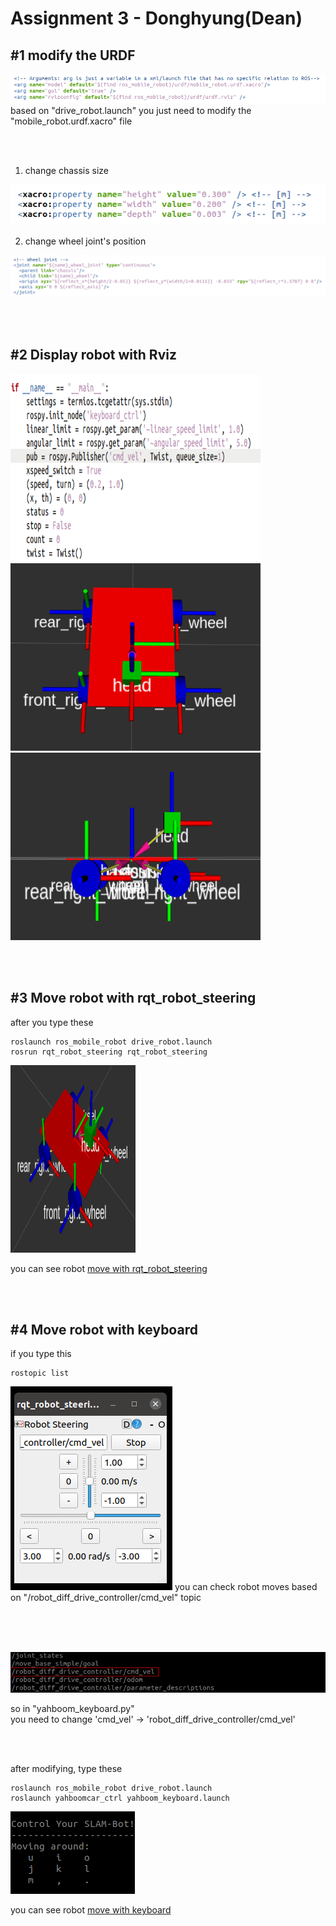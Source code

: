 # Assignment 3 - Donghyung(Dean)

## #1 modify the URDF
<img src="./images/1.png"/>
based on "drive_robot.launch" you just need to modify the "mobile_robot.urdf.xacro" file

<br/><br/>

1) change chassis size
  <img src="./images/2.png"/>

2) change wheel joint's position
  <img src="./images/3.png"/>

<br/><br/>

## #2 Display robot with Rviz
<img src="./images/4.png" width="400" height="300"/><img src="./images/5.png" width="400" height="300"/><img src="./images/6.png" width="400" height="300"/>

<br/><br/>

## #3 Move robot with rqt_robot_steering
after you type these
```
roslaunch ros_mobile_robot drive_robot.launch
rosrun rqt_robot_steering rqt_robot_steering
```
<img src="./images/7.png" width="200" height="300"/>

you can see robot [move with rqt_robot_steering](https://youtu.be/T9TOjsH_5X0)

<br/><br/>

## #4 Move robot with keyboard
if you type this
```
rostopic list
```
<img src="./images/8.png"/>
you can check robot moves based on "/robot_diff_drive_controller/cmd_vel" topic

<br/><br/><br/>

<img src="./images/9.png"/>

so in "yahboom_keyboard.py"<br/>
you need to change 'cmd_vel' -> 'robot_diff_drive_controller/cmd_vel'

<br/><br/>

after modifying, type these
```
roslaunch ros_mobile_robot drive_robot.launch
roslaunch yahboomcar_ctrl yahboom_keyboard.launch
```
<img src="./images/10.png"/>


you can see robot [move with keyboard](https://youtu.be/uKdFNLTNrA8)

<br/><br/>

